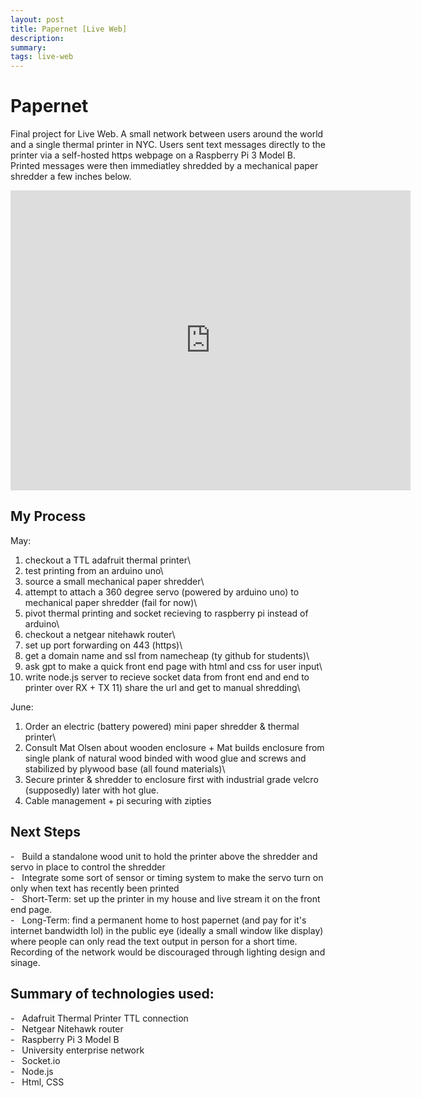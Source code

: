 ```yaml
---
layout: post
title: Papernet [Live Web]
description: 
summary: 
tags: live-web
---
```


Papernet
========

Final project for Live Web. A small network between users around the world and a single thermal printer in NYC. Users sent text messages directly to the printer via a self-hosted https webpage on a Raspberry Pi 3 Model B. Printed messages were then immediatley shredded by a mechanical paper shredder a few inches below.

<embed src="https://drive.google.com/file/d/1Yty64iGby4Od_0O24E775831R5KkawXw/preview" width="640" height="480">


My Process
----------

May: 

1) checkout a TTL adafruit thermal printer\
2) test printing from an arduino uno\
3) source a small mechanical paper shredder\
4) attempt to attach a 360 degree servo (powered by arduino uno) to mechanical paper shredder (fail for now)\
5) pivot thermal printing and socket recieving to raspberry pi instead of arduino\
6) checkout a netgear nitehawk router\
7) set up port forwarding on 443 (https)\
8) get a domain name and ssl from namecheap (ty github for students)\
9) ask gpt to make a quick front end page with html and css for user input\
10) write node.js server to recieve socket data from front end and end to printer over RX + TX 11) share the url and get to manual shredding\

June: 
1) Order an electric (battery powered) mini paper shredder & thermal printer\
2) Consult Mat Olsen about wooden enclosure + Mat builds enclosure from single plank of natural wood binded with wood glue and screws and stabilized by plywood base (all found materials)\
3) Secure printer & shredder to enclosure first with industrial grade velcro (supposedly) later with hot glue.
4) Cable management + pi securing with zipties

Next Steps
----------

-   Build a standalone wood unit to hold the printer above the shredder and servo in place to control the shredder\
-   Integrate some sort of sensor or timing system to make the servo turn on only when text has recently been printed\
-   Short-Term: set up the printer in my house and live stream it on the front end page.\
-   Long-Term: find a permanent home to host papernet (and pay for it's internet bandwidth lol) in the public eye (ideally a small window like display) where people can only read the text output in person for a short time. Recording of the network would be discouraged through lighting design and sinage.

Summary of technologies used:
-----------------------------

-   Adafruit Thermal Printer TTL connection\
-   Netgear Nitehawk router\
-   Raspberry Pi 3 Model B\
-   University enterprise network\
-   Socket.io\
-   Node.js\
-   Html, CSS

